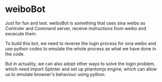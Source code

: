 weiboBot
========

Just for fun and test.  weiboBot is something that uses sina weibo as Controler and Command server, receive instructions from weibo and excecute them.


To build this bot, we need to reverse the login process for sina weibo and use python codes to emulate the whole process as what we have done in the code.

But in actuality, we can also adopt other ways to solve the login problem, which need import Splinter and set up phantomjs engine, which can allow us to emulate browser's behaviour using python.
